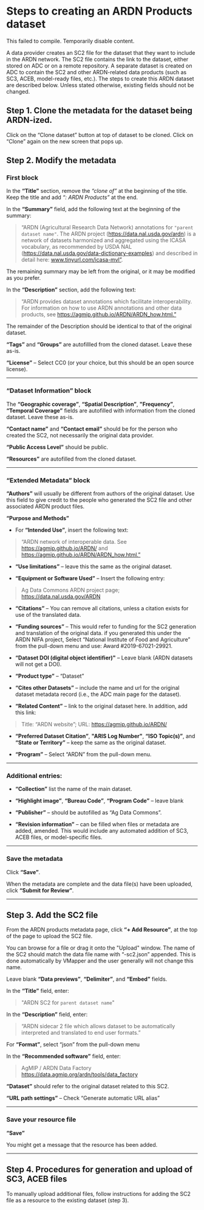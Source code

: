 # Steps to creating an ARDN Products dataset

This failed to compile. Temporarily disable content.

A data provider creates an SC2 file for the dataset that they want to include in the ARDN network. The SC2 file contains the link to the dataset, either stored on ADC or on a remote repository. A separate dataset is created on ADC to contain the SC2 and other ARDN-related data products (such as SC3, ACEB, model-ready files, etc.). The steps to create this ARDN dataset are described below. Unless stated otherwise, existing fields should not be changed.

## Step 1. Clone the metadata for the dataset being ARDN-ized. 

Click on the “Clone dataset” button at top of dataset to be cloned. Click on “Clone” again on the new screen that pops up.

## Step 2. Modify the metadata

### First block
In the **“Title”** section, remove the *“clone of”* at the beginning of the title. Keep the title and add *“: ARDN Products”* at the end.

In the **“Summary”** field, add the following text at the beginning of the summary: 
>“ARDN (Agricultural Research Data Network) annotations for `"parent dataset name"`. The ARDN project (https://data.nal.usda.gov/ardn) is a network of datasets harmonized and aggregated using the ICASA vocabulary, as recommended by USDA NAL (https://data.nal.usda.gov/data-dictionary-examples) and described in detail here:  www.tinyurl.com/icasa-mvl”. 

The remaining summary may be left from the original, or it may be modified as you prefer.


In the **“Description”** section, add the following text: 
>“ARDN provides dataset annotations which facilitate interoperability. For information on how to use ARDN annotations and other data products, see https://agmip.github.io/ARDN/ARDN_how.html.” 

The remainder of the Description should be identical to that of the original dataset.

**“Tags”** and **“Groups”** are autofillled from the cloned dataset. Leave these as-is.

**“License”** – Select CC0 (or your choice, but this should be an open source license).

---
### “Dataset Information” block

The **“Geographic coverage”**, **“Spatial Description”**, **"Frequency”**, **“Temporal Coverage”** fields are autofilled with information from the cloned dataset. Leave these as-is.

**“Contact name”** and **“Contact email”** should be for the person who created the SC2, not necessarily the original data provider.

**“Public Access Level”** should be public.

**“Resources”** are autofilled from the cloned dataset.

---
### “Extended Metadata” block
**“Authors”** will usually be different from authors of the original dataset. Use this field to give credit to the people who generated the SC2 file and other associated ARDN product files.

**“Purpose and Methods”**
- For **“Intended Use”**, insert the following text:
>“ARDN network of interoperable data. See https://agmip.github.io/ARDN/ and https://agmip.github.io/ARDN/ARDN_how.html.”

- **“Use limitations”** – leave this the same as the original dataset.

- **“Equipment or Software Used”** – Insert the following entry:
>Ag Data Commons ARDN project page; https://data.nal.usda.gov/ARDN

- **“Citations”** – You can remove all citations, unless a citation exists for use of the translated data. 

- **“Funding sources”** – This would refer to funding for the SC2 generation and translation of the original data. if you generated this under the ARDN NIFA project, Select “National Institute of Food and Agriculture” from the pull-down menu and use: Award #2019-67021-29921. 

- **“Dataset DOI (digital object identifier)"** – Leave blank (ARDN datasets will not get a DOI).

- **“Product type”** – “Dataset”

- **“Cites other Datasets”** – include the name and url for the original dataset metadata record (i.e., the ADC main page for the dataset).

- **“Related Content”** – link to the original dataset here. In addition, add this link:
>Title: “ARDN website”; URL: https://agmip.github.io/ARDN/

- **“Preferred Dataset Citation”**, **"ARIS Log Number"**, **“ISO Topic(s)”**, and **“State or Territory”** – keep the same as the original dataset.

- **“Program”** – Select “ARDN” from the pull-down menu.

---
### Additional entries:
- **“Collection”** list the name of the main dataset.

- **“Highlight image”**, **“Bureau Code”**, **“Program Code”** – leave blank

- **“Publisher”** – should be autofilled as “Ag Data Commons”. 

- **“Revision information”** – can be filled when files or metadata are added, amended. This would include any automated addition of SC3, ACEB files, or model-specific files.

---
### Save the metadata

Click **“Save”**. 

When the metadata are complete and the data file(s) have been uploaded, click **“Submit for Review”**.

---
## Step 3. Add the SC2 file
From the ARDN products metadata page, click **“+ Add Resource”**, at the top of the page to upload the SC2 file.

You can browse for a file or drag it onto the "Upload" window. The name of the SC2 should match the data file name with “-sc2.json” appended. This is done automatically by VMapper and the user generally will not change this name.

Leave blank **“Data previews”**, **“Delimiter”**, and **“Embed”** fields.

In the **“Title”** field, enter: 
>"ARDN SC2 for  `parent dataset name`"

In the **“Description”** field, enter: 
>“ARDN sidecar 2 file which allows dataset to be automatically interpreted and translated to end user formats.”

For **“Format”**, select “json” from the pull-down menu

In the **“Recommended software”** field, enter:
>AgMIP / ARDN Data Factory	https://data.agmip.org/ardn/tools/data_factory 


**“Dataset”** should refer to the original dataset related to this SC2.

**“URL path settings”** – Check “Generate automatic URL alias”

---
### Save your resource file

**“Save”**

You might get a message that the resource has been added.

---
## Step 4. Procedures for generation and upload of SC3, ACEB files

 To manually upload additional files, follow instructions for adding the SC2 file as a resource to the existing dataset (step 3).

